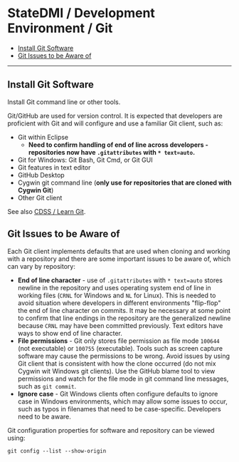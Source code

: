 # StateDMI / Development Environment / Git #

* [Install Git Software](#install-git-software)
* [Git Issues to be Aware of](#git-issues-to-be-aware-of)

---------------

## Install Git Software ##

Install Git command line or other tools.

Git/GitHub are used for version control.
It is expected that developers are proficient with Git and will configure and use a familiar Git client, such as:

* Git within Eclipse
	+ **Need to confirm handling of end of line across developers - repositories now have `.gitattributes` with `* text=auto`.**
* Git for Windows:  Git Bash, Git Cmd, or Git GUI
* Git features in text editor
* GitHub Desktop
* Cygwin git command line (**only use for repositories that are cloned with Cygwin Git**)
* Other Git client

See also [CDSS / Learn Git](http://learn.openwaterfoundation.org/cdss-learn-git/03-lesson-install/overview/).

## Git Issues to be Aware of ##

Each Git client implements defaults that are used when cloning and working with a repository and there are some important
issues to be aware of, which can vary by repository:

* **End of line character** - use of `.gitattributes` with `* text=auto` stores newline in the repository and uses operating system
end of line in working files (`CRNL` for Windows and `NL` for Linux).
This is needed to avoid situation where developers in different environments "flip-flop" the end of line character on commits.
It may be necessary at some point to confirm that line endings in the repository are the generalized newline because `CRNL`
may have been committed previously.  Text editors have ways to show end of line character.
* **File permissions** - Git only stores file permission as file mode `100644` (not executable) or `100755` (executable).
Tools such as screen capture software may cause the permissions to be wrong.
Avoid issues by using Git client that is consistent with how the clone occurred (do not mix Cygwin wit Windows git clients).
Use the GitHub blame tool to view permissions and watch for the file mode in git command line messages, such as `git commit`.
* **Ignore case** - Git Windows clients often configure defaults to ignore case in Windows environments,
which may allow some issues to occur, such as typos in filenames that need to be case-specific.
Developers need to be aware.

Git configuration properties for software and repository can be viewed using:

```
git config --list --show-origin
```
